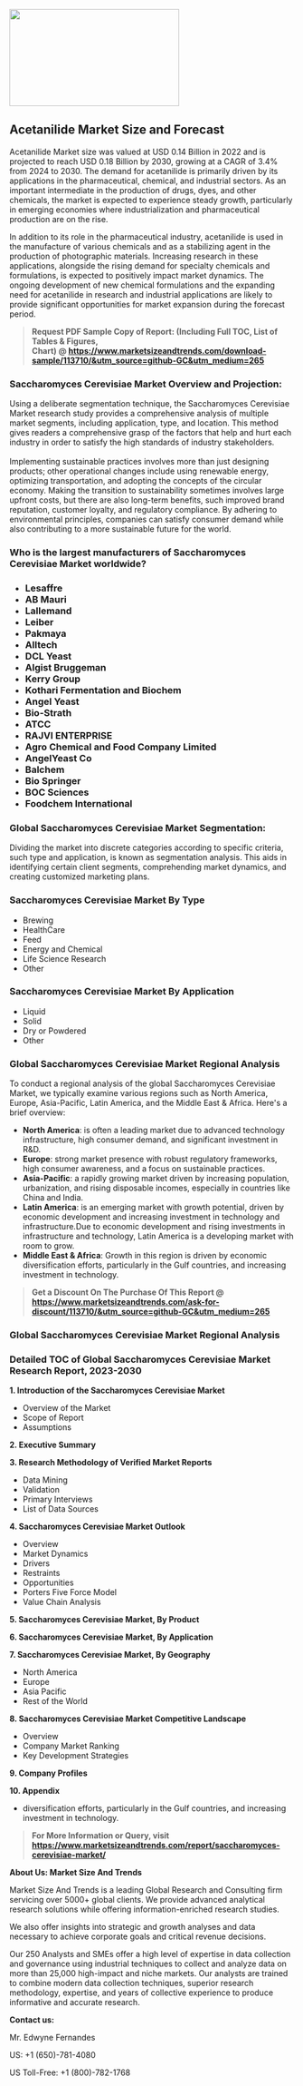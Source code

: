 <p><img class="alignnone size-medium wp-image-20088" src="https://ffe5etoiles.com/wp-content/uploads/2024/12/MST1-300x171.png" alt="" width="300" height="171" /></p><h2>Acetanilide Market Size and Forecast</h2><p>Acetanilide Market size was valued at USD 0.14 Billion in 2022 and is projected to reach USD 0.18 Billion by 2030, growing at a CAGR of 3.4% from 2024 to 2030. The demand for acetanilide is primarily driven by its applications in the pharmaceutical, chemical, and industrial sectors. As an important intermediate in the production of drugs, dyes, and other chemicals, the market is expected to experience steady growth, particularly in emerging economies where industrialization and pharmaceutical production are on the rise.</p><p>In addition to its role in the pharmaceutical industry, acetanilide is used in the manufacture of various chemicals and as a stabilizing agent in the production of photographic materials. Increasing research in these applications, alongside the rising demand for specialty chemicals and formulations, is expected to positively impact market dynamics. The ongoing development of new chemical formulations and the expanding need for acetanilide in research and industrial applications are likely to provide significant opportunities for market expansion during the forecast period.</p></p><blockquote id="" class=""><strong>Request PDF Sample Copy of Report: (Including Full TOC, List of Tables &amp; Figures, Chart)&nbsp;@&nbsp;<strong><a href="https://www.marketsizeandtrends.com/download-sample/113710/&utm_source=github-GC&utm_medium=265" target="_blank">https://www.marketsizeandtrends.com/download-sample/113710/&utm_source=github-GC&utm_medium=265</a></strong></strong></blockquote><h3 id="" class="">Saccharomyces Cerevisiae Market&nbsp;Overview and Projection:</h3><p id="" class="">Using a deliberate segmentation technique, the Saccharomyces Cerevisiae Market research study provides a comprehensive analysis of multiple market segments, including application, type, and location. This method gives readers a comprehensive grasp of the factors that help and hurt each industry in order to satisfy the high standards of industry stakeholders. <br /> <br />Implementing sustainable practices involves more than just designing products; other operational changes include using renewable energy, optimizing transportation, and adopting the concepts of the circular economy. Making the transition to sustainability sometimes involves large upfront costs, but there are also long-term benefits, such improved brand reputation, customer loyalty, and regulatory compliance. By adhering to environmental principles, companies can satisfy consumer demand while also contributing to a more sustainable future for the world.</p><h3 id="" class="">Who is the largest manufacturers of&nbsp;Saccharomyces Cerevisiae Market worldwide?</h3><h3 class=""><p><ul><li>Lesaffre </li><li> AB Mauri </li><li> Lallemand </li><li> Leiber </li><li> Pakmaya </li><li> Alltech </li><li> DCL Yeast </li><li> Algist Bruggeman </li><li> Kerry Group </li><li> Kothari Fermentation and Biochem </li><li> Angel Yeast </li><li> Bio-Strath </li><li> ATCC </li><li> RAJVI ENTERPRISE </li><li> Agro Chemical and Food Company Limited </li><li> AngelYeast Co </li><li> Balchem </li><li> Bio Springer </li><li> BOC Sciences </li><li> Foodchem International</li></ul></p></h3><h3 id="" class="">Global&nbsp;Saccharomyces Cerevisiae Market Segmentation:</h3><p id="" class="">Dividing the market into discrete categories according to specific criteria, such type and application, is known as segmentation analysis. This aids in identifying certain client segments, comprehending market dynamics, and creating customized marketing plans.</p><h3 id="" class="">Saccharomyces Cerevisiae Market&nbsp;By Type</h3><p><p><ul><li>Brewing</li><li> HealthCare</li><li> Feed</li><li> Energy and Chemical</li><li> Life Science Research</li><li> Other</p></li></ul></p></p><h3 id="" class="">Saccharomyces Cerevisiae Market&nbsp;By Application</h3><p class=""><p><ul><li>Liquid</li><li> Solid</li><li> Dry or Powdered</li><li> Other</li></ul></p></p><h3 id="" class="">Global Saccharomyces Cerevisiae Market Regional Analysis</h3><p id="" class="">To conduct a regional analysis of the global Saccharomyces Cerevisiae Market, we typically examine various regions such as North America, Europe, Asia-Pacific, Latin America, and the Middle East &amp; Africa. Here's a brief overview:</p><ul><li><strong>North America</strong>: is often a leading market due to advanced technology infrastructure, high consumer demand, and significant investment in R&amp;D.</li><li><strong>Europe</strong>: strong market presence with robust regulatory frameworks, high consumer awareness, and a focus on sustainable practices.</li><li><strong>Asia-Pacific</strong>: a rapidly growing market driven by increasing population, urbanization, and rising disposable incomes, especially in countries like China and India.</li><li><strong>Latin America</strong>: is an emerging market with growth potential, driven by economic development and increasing investment in technology and infrastructure.Due to economic development and rising investments in infrastructure and technology, Latin America is a developing market with room to grow.</li><li><strong>Middle East &amp; Africa</strong>: Growth in this region is driven by economic diversification efforts, particularly in the Gulf countries, and increasing investment in technology.</li></ul><blockquote id="" class=""><strong>Get a Discount On The Purchase Of This Report @ <strong><a href="https://www.marketsizeandtrends.com/ask-for-discount/113710/&utm_source=github-GC&utm_medium=265" target="_blank">https://www.marketsizeandtrends.com/ask-for-discount/113710/&utm_source=github-GC&utm_medium=265</a></strong></strong></blockquote><h3 id="" class="">Global Saccharomyces Cerevisiae Market Regional Analysis</h3><h3 id="" class="">Detailed TOC of Global Saccharomyces Cerevisiae Market Research Report, 2023-2030</h3><p id="" class=""><strong>1. Introduction of the Saccharomyces Cerevisiae Market</strong></p><ul><li>Overview of the Market</li><li>Scope of Report</li><li>Assumptions</li></ul><p id="" class=""><strong>2. Executive Summary</strong></p><p id="" class=""><strong>3. Research Methodology of Verified Market Reports</strong></p><ul><li>Data Mining</li><li>Validation</li><li>Primary Interviews</li><li>List of Data Sources</li></ul><p id="" class=""><strong>4. Saccharomyces Cerevisiae Market Outlook</strong></p><ul><li>Overview</li><li>Market Dynamics</li><li>Drivers</li><li>Restraints</li><li>Opportunities</li><li>Porters Five Force Model</li><li>Value Chain Analysis</li></ul><p id="" class=""><strong>5. Saccharomyces Cerevisiae Market, By Product</strong></p><p id="" class=""><strong>6. Saccharomyces Cerevisiae Market, By Application</strong></p><p id="" class=""><strong>7. Saccharomyces Cerevisiae Market, By Geography</strong></p><ul><li>North America</li><li>Europe</li><li>Asia Pacific</li><li>Rest of the World</li></ul><p id="" class=""><strong>8. Saccharomyces Cerevisiae Market Competitive Landscape</strong></p><ul><li>Overview</li><li>Company Market Ranking</li><li>Key Development Strategies</li></ul><p id="" class=""><strong>9. Company Profiles</strong></p><p id="" class=""><strong>10. Appendix</strong></p><ul><li>diversification efforts, particularly in the Gulf countries, and increasing investment in technology.</li></ul><blockquote id="" class=""><strong>For More Information or Query, visit <strong><strong><a href="https://www.marketsizeandtrends.com/report/saccharomyces-cerevisiae-market/" target="_blank">https://www.marketsizeandtrends.com/report/saccharomyces-cerevisiae-market/</a></strong></strong></strong></blockquote><p id="" class=""><strong>About Us: Market Size And Trends</strong></p><p id="" class="">Market Size And Trends is a leading Global Research and Consulting firm servicing over 5000+ global clients. We provide advanced analytical research solutions while offering information-enriched research studies.</p><p id="" class="">We also offer insights into strategic and growth analyses and data necessary to achieve corporate goals and critical revenue decisions.</p><p id="" class="">Our 250 Analysts and SMEs offer a high level of expertise in data collection and governance using industrial techniques to collect and analyze data on more than 25,000 high-impact and niche markets. Our analysts are trained to combine modern data collection techniques, superior research methodology, expertise, and years of collective experience to produce informative and accurate research.</p><p id="" class=""><strong>Contact us:</strong></p><p id="" class="">Mr. Edwyne Fernandes</p><p id="" class="">US: +1 (650)-781-4080</p><p id="" class="">US Toll-Free: +1 (800)-782-1768</p>

